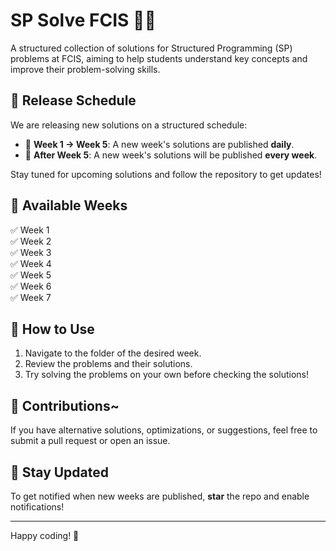# SP Solve FCIS 🧑‍💻

A structured collection of solutions for Structured Programming (SP) problems at FCIS, aiming to help students understand key concepts and improve their problem-solving skills.

## 📅 Release Schedule

We are releasing new solutions on a structured schedule:

- 📌 **Week 1 → Week 5**: A new week's solutions are published **daily**.
- 📌 **After Week 5**: A new week's solutions will be published **every week**.

Stay tuned for upcoming solutions and follow the repository to get updates!

## 📖 Available Weeks

✅ Week 1  
✅ Week 2  
✅ Week 3  
✅ Week 4  
✅ Week 5  
✅ Week 6  
✅ Week 7  

## 🚀 How to Use

1. Navigate to the folder of the desired week.
2. Review the problems and their solutions.
3. Try solving the problems on your own before checking the solutions!

## 🤝 Contributions~

If you have alternative solutions, optimizations, or suggestions, feel free to submit a pull request or open an issue.

## 📢 Stay Updated

To get notified when new weeks are published, **star** the repo and enable notifications!

---

Happy coding! 🚀 